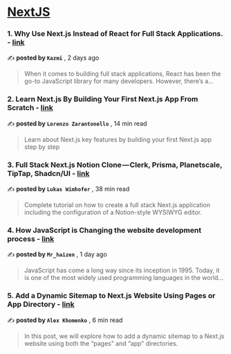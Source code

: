 
<h1><a href=https://medium.com/tag/nextjs/recommended target="_blank" rel="noopener noreferrer">NextJS</a></h1>
<h3>1. Why Use Next.js Instead of React for Full Stack Applications. - <a href=https://medium.com/@IM-KAZMI?source=tag_recommended_feed---------0-84----------nextjs----------0c4c030b_2750_44f6_aad9_06f72522b00d------- target="_blank" rel="noopener noreferrer">link</a></h3>

✍️ **posted by `Kazmi`** <date> , 2 days ago</date>

<blockquote>When it comes to building full stack applications, React has been the go-to JavaScript library for many developers. However, there’s a…</blockquote>

<h3>2. Learn Next.js By Building Your First Next.js App From Scratch - <a href=https://medium.com/@lorenzozar?source=tag_recommended_feed---------1-107----------nextjs----------0c4c030b_2750_44f6_aad9_06f72522b00d------- target="_blank" rel="noopener noreferrer">link</a></h3>

✍️ **posted by `Lorenzo Zarantonello`** <date> , 14 min read</date>

<blockquote>Learn about Next.js key features by building your first Next.js app step by step</blockquote>

<h3>3. Full Stack Next.js Notion Clone — Clerk, Prisma, Planetscale, TipTap, Shadcn/UI - <a href=https://medium.com/@wimluk?source=tag_recommended_feed---------2-85----------nextjs----------0c4c030b_2750_44f6_aad9_06f72522b00d------- target="_blank" rel="noopener noreferrer">link</a></h3>

✍️ **posted by `Lukas Wimhofer`** <date> , 38 min read</date>

<blockquote>Complete tutorial on how to create a full stack Next.js application including the configuration of a Notion-style WYSIWYG editor.</blockquote>

<h3>4. How JavaScript is Changing the website development process - <a href=https://medium.com/@hazezubair.ahmad34?source=tag_recommended_feed---------3-84----------nextjs----------0c4c030b_2750_44f6_aad9_06f72522b00d------- target="_blank" rel="noopener noreferrer">link</a></h3>

✍️ **posted by `Mr_haizen`** <date> , 1 day ago</date>

<blockquote>JavaScript has come a long way since its inception in 1995. Today, it is one of the most widely used programming languages in the world…</blockquote>

<h3>5. Add a Dynamic Sitemap to Next.js Website Using Pages or App Directory - <a href=https://medium.com/@alexkhomenko?source=tag_recommended_feed---------4-107----------nextjs----------0c4c030b_2750_44f6_aad9_06f72522b00d------- target="_blank" rel="noopener noreferrer">link</a></h3>

✍️ **posted by `Alex Khomenko`** <date> , 6 min read</date>

<blockquote>In this post, we will explore how to add a dynamic sitemap to a Next.js website using both the “pages” and “app” directories.</blockquote>

